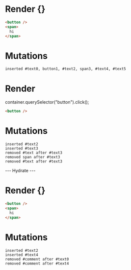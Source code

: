 # Render {}
```html
<button />
<span>
  hi
</span>
```

# Mutations
```
inserted #text0, button1, #text2, span3, #text4, #text5
```


# Render 
container.querySelector("button").click();

```html
<button />
```

# Mutations
```
inserted #text2
inserted #text3
removed #text after #text3
removed span after #text3
removed #text after #text3
```


--- Hydrate ---
# Render {}
```html
<button />
<span>
  hi
</span>
```

# Mutations
```
inserted #text2
inserted #text4
removed #comment after #text0
removed #comment after #text4
```